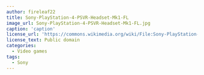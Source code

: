 ```yaml
---
author: fireleaf22
title: Sony-PlayStation-4-PSVR-Headset-Mk1-FL
image_url: Sony-PlayStation-4-PSVR-Headset-Mk1-FL.jpg
caption: 'caption'
license_url: 'https://commons.wikimedia.org/wiki/File:Sony-PlayStation-4-PSVR-Headset-Mk1-FL.jpg'
license_text: Public domain
categories:
  - Video games
tags:
  - Sony
---
```

